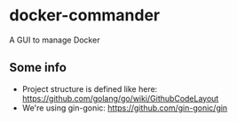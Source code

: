 docker-commander
=====
A GUI to manage Docker

## Some info
* Project structure is defined like here: https://github.com/golang/go/wiki/GithubCodeLayout
* We're using gin-gonic: https://github.com/gin-gonic/gin
